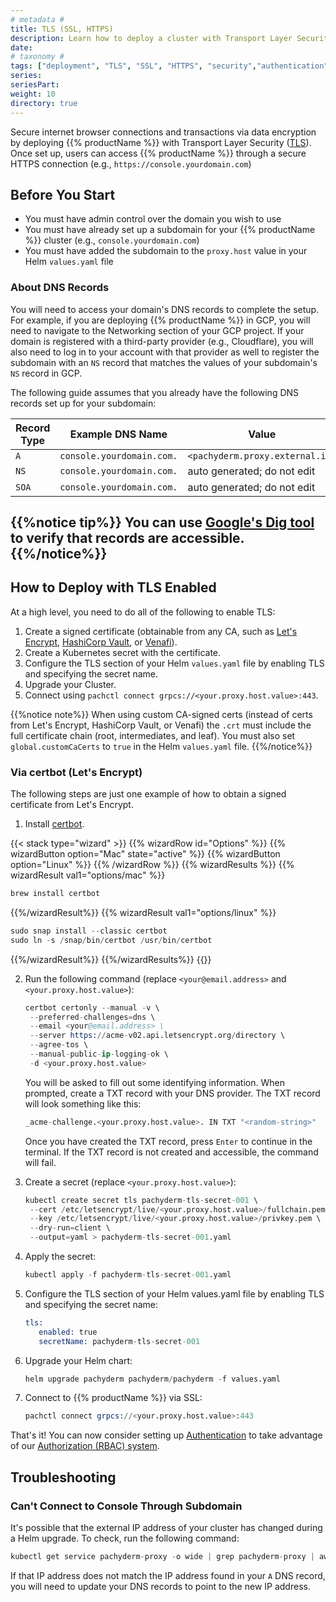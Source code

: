 ```yaml
---
# metadata # 
title: TLS (SSL, HTTPS)
description: Learn how to deploy a cluster with Transport Layer Security (TLS).
date: 
# taxonomy #
tags: ["deployment", "TLS", "SSL", "HTTPS", "security","authentication","authorization","enterprise"]
series:
seriesPart:
weight: 10
directory: true 
--- 
```


Secure internet browser connections and transactions via data encryption by deploying {{% productName %}} with Transport Layer Security ([TLS](https://cert-manager.io/docs/reference/tls-terminology/)). Once set up, users can access {{% productName %}} through a secure HTTPS connection (e.g., `https://console.yourdomain.com`)


## Before You Start 

- You must have admin control over the domain you wish to use
- You must have already set up a subdomain for your {{% productName %}} cluster (e.g., `console.yourdomain.com`)
- You must have added the subdomain to the `proxy.host` value in your Helm `values.yaml` file

### About DNS Records
You will need to access your domain's DNS records to complete the setup. For example, if you are deploying {{% productName %}} in GCP, you will need to navigate to the Networking section of your GCP project. If your domain is registered with a third-party provider (e.g., Cloudflare), you will also need to log in to your account with that provider as well to register the subdomain with an `NS` record that matches the values of your subdomain's `NS` record in GCP.

The following guide assumes that you already have the following DNS records set up for your subdomain:

|Record Type|Example DNS Name|Value|
|-|-|-|
|`A`|`console.yourdomain.com.`| `<pachyderm.proxy.external.ip>`|
|`NS`|`console.yourdomain.com.`| auto generated; do not edit |
|`SOA`|`console.yourdomain.com.`| auto generated; do not edit |

{{%notice tip%}}
 You can use [Google's Dig tool](https://toolbox.googleapps.com/apps/dig/) to verify that records are accessible.
{{%/notice%}}
---

## How to Deploy with TLS Enabled


At a high level, you need to do all of the following to enable TLS:

1. Create a signed certificate (obtainable from any CA, such as [Let's Encrypt](https://letsencrypt.org/), [HashiCorp Vault](https://www.vaultproject.io/), or [Venafi](https://www.venafi.com/)).
2. Create a Kubernetes secret with the certificate.
3. Configure the TLS section of your Helm `values.yaml` file by enabling TLS and specifying the secret name.
4. Upgrade your Cluster.
5. Connect using `pachctl connect grpcs://<your.proxy.host.value>:443`.

{{%notice note%}}
When using custom CA-signed certs (instead of certs from Let's Encrypt, HashiCorp Vault, or Venafi) the `.crt` must include the full certificate chain (root, intermediates, and leaf). You must also set `global.customCaCerts` to `true` in the Helm `values.yaml` file.
{{%/notice%}}

### Via certbot (Let's Encrypt)

The following steps are just one example of how to obtain a signed certificate from Let's Encrypt.

1. Install [certbot](https://certbot.eff.org/).

{{< stack type="wizard" >}}
{{% wizardRow id="Options" %}}
 {{% wizardButton option="Mac" state="active" %}}
 {{% wizardButton option="Linux" %}}
{{% /wizardRow %}}
{{% wizardResults %}}
{{% wizardResult val1="options/mac" %}}
   ```s
   brew install certbot
   ```
{{%/wizardResult%}}
{{% wizardResult val1="options/linux" %}}
   ```s
   sudo snap install --classic certbot
   sudo ln -s /snap/bin/certbot /usr/bin/certbot
   ```
{{%/wizardResult%}}
{{%/wizardResults%}}
{{</stack>}}

2. Run the following command (replace `<your@email.address>` and `<your.proxy.host.value>`):
   ```s
   certbot certonly --manual -v \
    --preferred-challenges=dns \
    --email <your@email.address> \
    --server https://acme-v02.api.letsencrypt.org/directory \
    --agree-tos \
    --manual-public-ip-logging-ok \
    -d <your.proxy.host.value>
   ```

   You will be asked to fill out some identifying information. When prompted, create a TXT record with your DNS provider. The TXT record will look something like this:
   ```s
   _acme-challenge.<your.proxy.host.value>. IN TXT "<random-string>"
   ```
   Once you have created the TXT record, press `Enter` to continue in the terminal. If the TXT record is not created and accessible, the command will fail.

3. Create a secret (replace `<your.proxy.host.value>`):
   ```s
   kubectl create secret tls pachyderm-tls-secret-001 \
    --cert /etc/letsencrypt/live/<your.proxy.host.value>/fullchain.pem \
    --key /etc/letsencrypt/live/<your.proxy.host.value>/privkey.pem \
    --dry-run=client \
    --output=yaml > pachyderm-tls-secret-001.yaml
   ```
4. Apply the secret:
   ```s
   kubectl apply -f pachyderm-tls-secret-001.yaml
   ```
5. Configure the TLS section of your Helm values.yaml file by enabling TLS and specifying the secret name:
   ```s
   tls: 
      enabled: true
      secretName: pachyderm-tls-secret-001
   ```
   
6. Upgrade your Helm chart:
   ```s
   helm upgrade pachyderm pachyderm/pachyderm -f values.yaml
   ```
7. Connect to {{% productName %}} via SSL:
   ```s
   pachctl connect grpcs://<your.proxy.host.value>:443
   ```

That's it! You can now consider setting up [Authentication](/{{%release%}}/set-up/connectors) to take advantage of our [Authorization (RBAC) system](/{{%release%}}/set-up/authorization).

## Troubleshooting

### Can't Connect to Console Through Subdomain

It's possible that the external IP address of your cluster has changed during a Helm upgrade. To check, run the following command:
```s
kubectl get service pachyderm-proxy -o wide | grep pachyderm-proxy | awk '{print $4}'
```

If that IP address does not match the IP address found in your `A` DNS record, you will need to update your DNS records to point to the new IP address.

